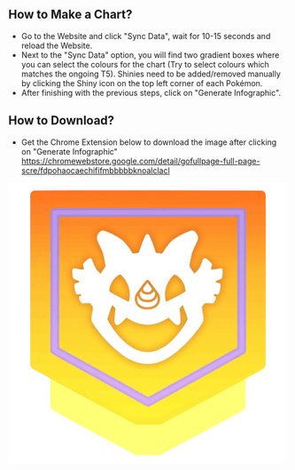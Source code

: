 ## How to Make a Chart?  
* Go to the Website and click "Sync Data", wait for 10-15 seconds and reload the Website.  
* Next to the "Sync Data" option, you will find two gradient boxes where you can select the colours for the chart (Try to select colours which matches the ongoing T5).
Shinies need to be added/removed manually by clicking the Shiny icon on the top left corner of each Pokémon.  
* After finishing with the previous steps, click on "Generate Infographic".
  
## How to Download?

* Get the Chrome Extension below to download the image after clicking on "Generate Infographic"
https://chromewebstore.google.com/detail/gofullpage-full-page-scre/fdpohaocaechififmbbbbbknoalclacl 

![raids](./images/Raid.webp)
